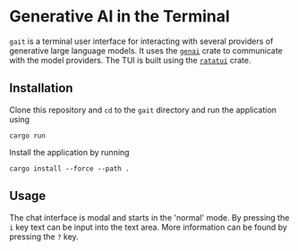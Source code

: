 # Generative AI in the Terminal

`gait` is a terminal user interface for interacting with several providers of generative large language models.
It uses the [`genai`](https://github.com/jeremychone/rust-genai) crate to communicate with the model providers.
The TUI is built using the [`ratatui`](https://ratatui.rs) crate.

## Installation

Clone this repository and `cd` to the `gait` directory and run the application using
```
cargo run
```
Install the application by running
```
cargo install --force --path .
```

## Usage
The chat interface is modal and starts in the 'normal' mode.
By pressing the `i` key text can be input into the text area.
More information can be found by pressing the `?` key.
